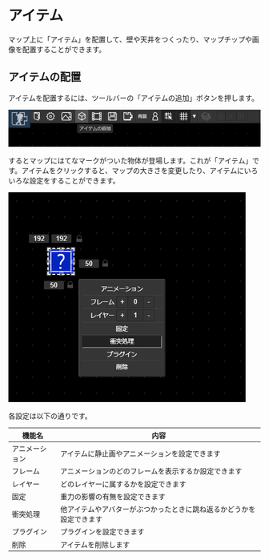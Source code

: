 # アイテム

マップ上に「アイテム」を配置して、壁や天井をつくったり、マップチップや画像を配置することができます。

## アイテムの配置
アイテムを配置するには、ツールバーの「アイテムの追加」ボタンを押します。

![アイテムの追加](./images/add-item-navbar.png)

するとマップにはてなマークがついた物体が登場します。これが「アイテム」です。アイテムをクリックすると、マップの大きさを変更したり、アイテムにいろいろな設定をすることができます。

![アイテムの選択](./images/item-selected.png)

各設定は以下の通りです。

|機能名|内容|
| --- | --- |
|アニメーション|アイテムに静止画やアニメーションを設定できます|
|フレーム|アニメーションのどのフレームを表示するか設定できます|
|レイヤー|どのレイヤーに属するかを設定できます|
|固定|重力の影響の有無を設定できます|
|衝突処理|他アイテムやアバターがぶつかったときに跳ね返るかどうかを設定できます|
|プラグイン|プラグインを設定できます|
|削除|アイテムを削除します|
